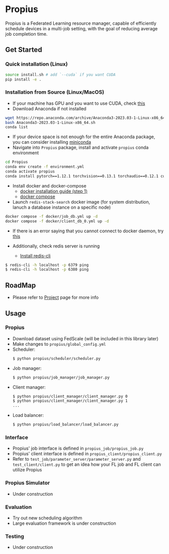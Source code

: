 # Propius
Propius is a Federated Learning resource manager, capable of efficiently schedule devices in a multi-job setting, with the goal of reducing average job completion time.
## Get Started
### Quick installation (Linux)
```bash
source install.sh # add `--cuda` if you want CUDA
pip install -e .
```

### Installation from Source (Linux/MacOS)
- If your machine has GPU and you want to use CUDA, check [this](https://askubuntu.com/questions/799184/how-can-i-install-cuda-on-ubuntu-16-04)
- Download Anaconda if not installed
```bash
wget https://repo.anaconda.com/archive/Anaconda3-2023.03-1-Linux-x86_64.sh
bash Anaconda3-2023.03-1-Linux-x86_64.sh
conda list
```
- If your device space is not enough for the entire Anaconda package, you can consider installing [miniconda](https://educe-ubc.github.io/conda.html) 
- Navigate into `Propius` package, install and activate `propius` conda environment
```bash
cd Propius
conda env create -f environment.yml
conda activate propius
conda install pytorch==1.12.1 torchvision==0.13.1 torchaudio==0.12.1 cudatoolkit=11.3 -c pytorch
```
- Install docker and docker-compose
    - [docker installation guide (step 1)](https://www.digitalocean.com/community/tutorials/how-to-install-and-use-docker-on-ubuntu-16-04)
    - [docker compose](https://docs.docker.com/compose/install/linux/#install-the-plugin-manually)
- Launch `redis-stack-search` docker image (for system distribution, lanuch a database instance on a specific node)
```bash
docker compose -f docker/job_db.yml up -d
docker compose -f docker/client_db_0.yml up -d
```
- If there is an error saying that you cannot connect to docker daemon, try [this](https://stackoverflow.com/questions/48957195/how-to-fix-docker-got-permission-denied-issue)
    
- Additionally, check redis server is running
    - [Install redis-cli](https://stackoverflow.com/questions/21795340/linux-install-redis-cli-only)
```bash
$ redis-cli -h localhost -p 6379 ping
$ redis-cli -h localhost -p 6380 ping
```

## RoadMap
- Please refer to [Project](https://github.com/users/EricDinging/projects/1) page for more info
## Usage
### Propius
- Download dataset using FedScale (will be included in this library later)
- Make changes to `propius/global_config.yml`
- Scheduler:
    ```bash
    $ python propius/scheduler/scheduler.py
    ```
- Job manager:
    ```bash
    $ python propius/job_manager/job_manager.py
    ```
- Client manager:
    ```bash
    $ python propius/client_manager/client_manager.py 0
    $ python propius/client_manager/client_manager.py 1
    ...
    ```
- Load balancer:
    ```bash
    $ python propius/load_balancer/load_balancer.py
    ```
### Interface
- Propius' job interface is defined in `propius_job/propius_job.py`
- Propius' client interface is defined in `propius_client/propius_client.py`
- Refer to `test_job/parameter_server/parameter_server.py` and `test_client/client.py` to get an idea how your FL job and FL client can utilize Propius

### Propius Simulator
- Under construction
### Evaluation
- Try out new scheduling algorithm
- Large evaluation framework is under construction

### Testing
- Under construction
<!-- - Job:
    - Edit `test_job/parameter_server/test_profile.yml` file
    -   ```bash
        $ python test_job/parameter_server/parameter_server.py test_job/parameter_server/test_profile.yml <ip> <port>
        ```
- Client:
    - Edit `test_client/test_profile.yml` file
    -   ```bash
        $ python test_client/client.py
        ``` -->
<!-- ### Propius (scheduling)
- Make changes to `global_config.yml`
- Scheduler, job manager, client manager, and load balancer launches are the same as above
- Job driver:
    ```bash
    $ python propius/job_sim/job_driver.py
    ```
- Client:
    ```bash
    $ python propius/client_sim/client_driver.py
    ``` -->



